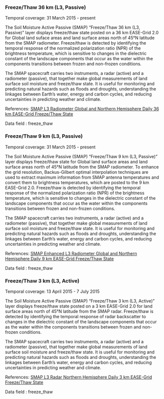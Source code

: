 ### Freeze/Thaw 36 km (L3, Passive)
Temporal coverage: 31 March 2015 - present

The Soil Moisture Active Passive (SMAP) “Freeze/Thaw 36 km (L3, Passive)” layer displays freeze/thaw state posted on a 36 km EASE-Grid 2.0 for Global land suface areas and land surface areas north of 45°N latitude from the SMAP radiometer. Freeze/thaw is detected by identifying the temporal response of the normalized polarization ratio (NPR) of the brightness temperature, which is sensitive to changes in the dielectric constant of the landscape components that occur as the water within the components transitions between frozen and non-frozen conditions.

The SMAP spacecraft carries two instruments, a radar (active) and a radiometer (passive), that together make global measurements of land surface soil moisture and freeze/thaw state. It is useful for monitoring and predicting natural hazards such as floods and droughts, understanding the linkages between Earth’s water, energy and carbon cycles, and reducing uncertainties in predicting weather and climate.

References: [SMAP L3 Radiometer Global and Northern Hemisphere Daily 36 km EASE-Grid Freeze/Thaw State](https://nsidc.org/data/spl3ftp)

Data field : freeze_thaw

### Freeze/Thaw 9 km (L3, Passive)
Temporal coverage: 31 March 2015 - present

The Soil Moisture Active Passive (SMAP) “Freeze/Thaw 9 km (L3, Passive)” layer displays freeze/thaw state for Global land surface areas and land surface areas north of 45°N latitude from the SMAP radiometer. To enhance the grid resolution, Backus-Gilbert optimal interpolation techniques are used to extract maximum information from SMAP antenna temperatures and convert them to brightness temperatures, which are posted to the 9 km EASE-Grid 2.0. Freeze/thaw is detected by identifying the temporal response of the normalized polarization ratio (NPR) of the brightness temperature, which is sensitive to changes in the dielectric constant of the landscape components that occur as the water within the components transitions between frozen and non-frozen conditions.

The SMAP spacecraft carries two instruments, a radar (active) and a radiometer (passive), that together make global measurements of land surface soil moisture and freeze/thaw state. It is useful for monitoring and predicting natural hazards such as floods and droughts, understanding the linkages between Earth’s water, energy and carbon cycles, and reducing uncertainties in predicting weather and climate.

References: [SMAP Enhanced L3 Radiometer Global and Northern Hemisphere Daily 9 km EASE-Grid Freeze/Thaw State](https://nsidc.org/data/spl3ftp_e)

Data field : freeze_thaw

### Freeze/Thaw 3 km (L3, Active)
Temporal coverage: 13 April 2015 - 7 July 2015

The Soil Moisture Active Passive (SMAP) “Freeze/Thaw 3 km (L3, Active)” layer displays freeze/thaw state posted on a 3 km EASE-Grid 2.0 for land surface areas north of 45°N latitude from the SMAP radar. Freeze/thaw is detected by identifying the temporal response of radar backscatter to changes in the dielectric constant of the landscape components that occur as the water within the components transitions between frozen and non-frozen conditions.

The SMAP spacecraft carries two instruments, a radar (active) and a radiometer (passive), that together make global measurements of land surface soil moisture and freeze/thaw state. It is useful for monitoring and predicting natural hazards such as floods and droughts, understanding the linkages between Earth’s water, energy and carbon cycles, and reducing uncertainties in predicting weather and climate.

References: [SMAP L3 Radar Northern Hemisphere Daily 3 km EASE-Grid Freeze/Thaw State](https://nsidc.org/data/spl3fta/)

Data field : freeze_thaw
